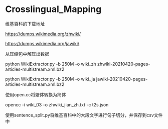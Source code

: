 # Crosslingual_Mapping
维基百科的下载地址

https://dumps.wikimedia.org/zhwiki/

https://dumps.wikimedia.org/jawiki/

从压缩包中解压出数据

python WikiExtractor.py -b 250M -o wiki_zh zhwiki-20210420-pages-articles-multistream.xml.bz2

python WikiExtractor.py -b 250M -o wiki_ja jawiki-20210420-pages-articles-multistream.xml.bz2

使用open.cc将繁体转换为简体

opencc -i wiki_03 -o zhwiki_jian_zh.txt -c t2s.json

使用sentence_split.py将维基百科中的大段文字进行句子切分，并保存到csv文件中

